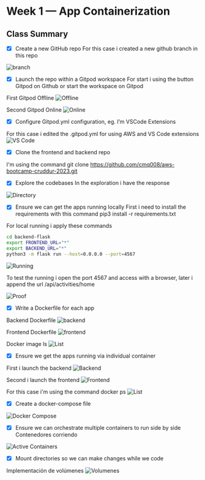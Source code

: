 # Week 1 — App Containerization

## Class Summary
- [x] Create a new GitHub repo
For this case i created a new github branch in this repo
<image src="/images/branch.jpg" alt="branch">

- [x] Launch the repo within a Gitpod workspace
For start i using the button Gitpod on Github or start the workspace on Gitpod

First Gitpod Offline
<image src="/images/gitpoddown.jpg" alt="Offline">

Second Gitpod Online
<image src="/images/gitpodup.jpg" alt="Online">

- [x] Configure Gitpod.yml configuration, eg. I’m VSCode Extensions

For this case i edited the .gitpod.yml for using AWS and VS Code extensions
<image src="/images/vscode.jpg" alt="VS Code">

- [x] Clone the frontend and backend repo

I'm using the command
git clone https://github.com/cmq008/aws-bootcamp-cruddur-2023.git

- [x] Explore the codebases
In the exploration i have the response
<image src="/images/directory.jpg" alt="Directory">

- [x] Ensure we can get the apps running locally
First i need to install the requirements with this command
pip3 install -r requirements.txt

For local running i apply these commands
```sh
cd backend-flask
export FRONTEND_URL="*"
export BACKEND_URL="*"
python3 -m flask run --host=0.0.0.0 --port=4567
```
<image src="/images/localrunning.jpg" alt="Running">

To test the running i open the port 4567 and access with a browser, later i append the url /api/activities/home

<image src="/images/localrunproof.jpg" alt="Proof">

- [x] Write a Dockerfile for each app

Backend Dockerfile
<image src="/images/dockerbuild1.jpg" alt="backend">

Frontend Dockerfile
<image src="/images/dockerbuild2.jpg" alt="frontend">

Docker image ls
<image src="/images/dockerimagels.jpg" alt="List">

- [x] Ensure we get the apps running via individual container

First i launch the backend
<image src="/images/dockerrunback.jpg" alt="Backend">

Second i launch the frontend
<image src="/images/dockerrunfront.jpg" alt="Frontend">

For this case i'm using the command docker ps
<image src="/images/dockerps.jpg" alt="List">

- [x] Create a docker-compose file
<image src="/images/dockercompose.jpg" alt="Docker Compose">

- [x] Ensure we can orchestrate multiple containers to run side by side
Contenedores corriendo
<image src="/images/activeports.jpg" alt="Active Containers">

- [x] Mount directories so we can make changes while we code

Implementación de volúmenes
<image src="/images/volumes.jpg" alt="Volumenes">